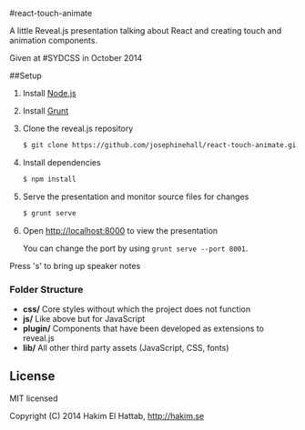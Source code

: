 
#react-touch-animate

A little Reveal.js presentation talking about React and creating touch and animation components.

Given at #SYDCSS in October 2014

##Setup

1. Install [Node.js](http://nodejs.org/)

2. Install [Grunt](http://gruntjs.com/getting-started#installing-the-cli)

4. Clone the reveal.js repository
   ```sh
   $ git clone https://github.com/josephinehall/react-touch-animate.git
   ```

5. Install dependencies
   ```sh
   $ npm install
   ```

6. Serve the presentation and monitor source files for changes
   ```sh
   $ grunt serve
   ```

8. Open <http://localhost:8000> to view the presentation

   You can change the port by using `grunt serve --port 8001`.

Press 's' to bring up speaker notes

### Folder Structure
- **css/** Core styles without which the project does not function
- **js/** Like above but for JavaScript
- **plugin/** Components that have been developed as extensions to reveal.js
- **lib/** All other third party assets (JavaScript, CSS, fonts)

## License

MIT licensed

Copyright (C) 2014 Hakim El Hattab, http://hakim.se
